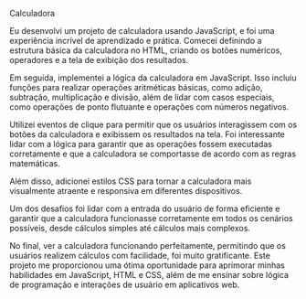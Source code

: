 Calculadora

Eu desenvolvi um projeto de calculadora usando JavaScript, e foi uma experiência incrível de aprendizado e prática. Comecei definindo a estrutura básica da calculadora no HTML, criando os botões numéricos, operadores e a tela de exibição dos resultados.

Em seguida, implementei a lógica da calculadora em JavaScript. Isso incluiu funções para realizar operações aritméticas básicas, como adição, subtração, multiplicação e divisão, além de lidar com casos especiais, como operações de ponto flutuante e operações com números negativos.

Utilizei eventos de clique para permitir que os usuários interagissem com os botões da calculadora e exibissem os resultados na tela. Foi interessante lidar com a lógica para garantir que as operações fossem executadas corretamente e que a calculadora se comportasse de acordo com as regras matemáticas.

Além disso, adicionei estilos CSS para tornar a calculadora mais visualmente atraente e responsiva em diferentes dispositivos.

Um dos desafios foi lidar com a entrada do usuário de forma eficiente e garantir que a calculadora funcionasse corretamente em todos os cenários possíveis, desde cálculos simples até cálculos mais complexos.

No final, ver a calculadora funcionando perfeitamente, permitindo que os usuários realizem cálculos com facilidade, foi muito gratificante. Este projeto me proporcionou uma ótima oportunidade para aprimorar minhas habilidades em JavaScript, HTML e CSS, além de me ensinar sobre lógica de programação e interações de usuário em aplicativos web.
